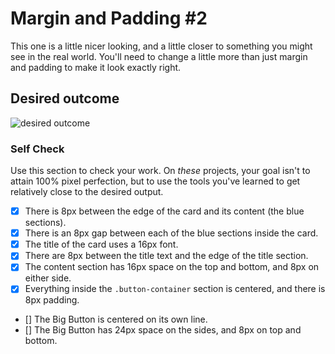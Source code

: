 # Margin and Padding #2

This one is a little nicer looking, and a little closer to something you might see in the real world. You'll need to change a little more than just margin and padding to make it look exactly right.

## Desired outcome
![desired outcome](./desired-outcome.png)

### Self Check
Use this section to check your work. On _these_ projects, your goal isn't to attain 100% pixel perfection, but to use the tools you've learned to get relatively close to the desired output.

- [x] There is 8px between the edge of the card and its content (the blue sections).
- [x] There is an 8px gap between each of the blue sections inside the card.
- [x] The title of the card uses a 16px font.
- [x] There are 8px between the title text and the edge of the title section.
- [x] The content section has 16px space on the top and bottom, and 8px on either side.
- [x] Everything inside the `.button-container` section is centered, and there is 8px padding.
- [] The Big Button is centered on its own line.
- [] The Big Button has 24px space on the sides, and 8px on top and bottom.

